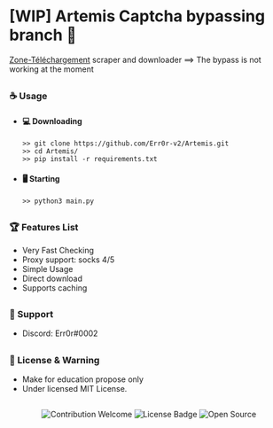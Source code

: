 #  [WIP] Artemis Captcha bypassing branch 🏹


<a href="https://www.zone-telechargement.bond/">Zone-Téléchargement</a> scraper and downloader ==> The bypass is not working at the moment

##  


### ☕ Usage  
- #### 💻 Downloading
     ```
    >> git clone https://github.com/Err0r-v2/Artemis.git
    >> cd Artemis/
    >> pip install -r requirements.txt
    ```
- #### 🖥️ Starting
      >> python3 main.py

##  

### 🏆 Features List
- Very Fast Checking
- Proxy support: socks 4/5
- Simple Usage
- Direct download
- Supports caching

##   

### 🧰 Support
- Discord: Err0r#0002

##  

### 📜 License & Warning
- Make for education propose only
- Under licensed MIT License.

##  

<p align="center">
  <img src="https://img.shields.io/badge/contributions-welcome-brightgreen.svg?style=flat" alt="Contribution Welcome">
  <img src="https://img.shields.io/badge/License-GPLv3-blue.svg" alt="License Badge">
  <img src="https://badges.frapsoft.com/os/v3/open-source.svg?v=103" alt="Open Source">
</p>
